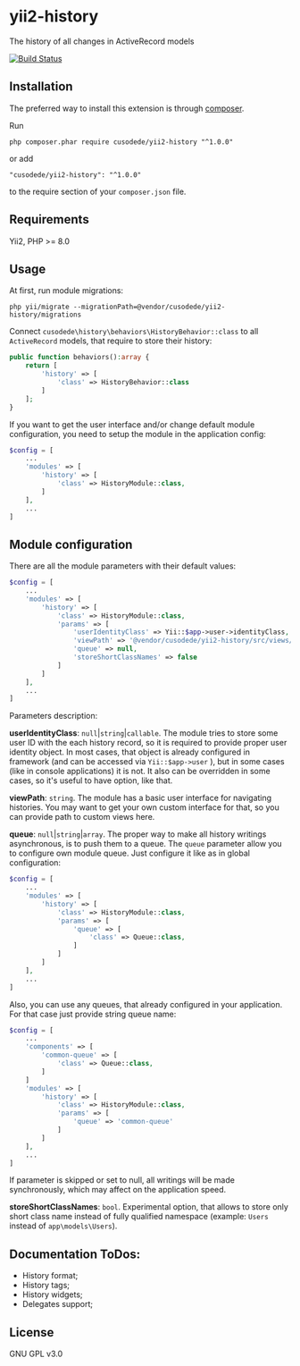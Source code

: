 # yii2-history

The history of all changes in ActiveRecord models

[![Build Status](https://github.com/cusodede/yii2-history/actions/workflows/ci.yml/badge.svg)](https://github.com/cusodede/yii2-history/actions)

Installation
------------

The preferred way to install this extension is through [composer](http://getcomposer.org/download/).

Run

```
php composer.phar require cusodede/yii2-history "^1.0.0"
```

or add

```
"cusodede/yii2-history": "^1.0.0"
```

to the require section of your `composer.json` file.

Requirements
------------

Yii2,
PHP >= 8.0

Usage
-----

At first, run module migrations:

```
php yii/migrate --migrationPath=@vendor/cusodede/yii2-history/migrations
```

Connect `cusodede\history\behaviors\HistoryBehavior::class` to all `ActiveRecord` models, that require to store their history:

```php
public function behaviors():array {
	return [
		'history' => [
			'class' => HistoryBehavior::class
		]
	];
}
```

If you want to get the user interface and/or change default module configuration, you need to setup the module in the application config:

```php
$config = [
	...
	'modules' => [
		'history' => [
			'class' => HistoryModule::class,
		]
	],
	...
]
```

Module configuration
--------------------

There are all the module parameters with their default values:

```php
$config = [
	...
	'modules' => [
		'history' => [
			'class' => HistoryModule::class,
			'params' => [
				'userIdentityClass' => Yii::$app->user->identityClass,
				'viewPath' => '@vendor/cusodede/yii2-history/src/views/default'
				'queue' => null,
				'storeShortClassNames' => false
			]
		]
	],
	...
]
```

Parameters description:

**userIdentityClass**: `null`|`string`|`callable`. The module tries to store some user ID with the each history record, so it is required to
provide proper user identity object. In most cases, that object is already configured in framework (and can be accessed
via `Yii::$app->user` ), but in some cases (like in console applications) it is not. It also can be overridden in some cases, so it's useful
to have option, like that.

**viewPath**: `string`. The module has a basic user interface for navigating histories. You may want to get your own custom interface for
that, so you can provide path to custom views here.

**queue**: `null`|`string`|`array`. The proper way to make all history writings asynchronous, is to push them to a queue. The `queue`
parameter allow you to configure own module queue. Just configure it like as in global configuration:

```php
$config = [
	...
	'modules' => [
		'history' => [
			'class' => HistoryModule::class,
			'params' => [
				'queue' => [
					'class' => Queue::class,
				]
			]
		]
	],
	...
]
```

Also, you can use any queues, that already configured in your application. For that case just provide string queue name:

```php
$config = [
	...
	'components' => [
		'common-queue' => [
			'class' => Queue::class,
		]
	]
	'modules' => [
		'history' => [
			'class' => HistoryModule::class,
			'params' => [
				'queue' => 'common-queue'
			]
		]
	],
	...
]
```

If parameter is skipped or set to null, all writings will be made synchronously, which may affect on the application speed.

**storeShortClassNames**: `bool`. Experimental option, that allows to store only short class name instead of fully qualified namespace
(example: `Users` instead of `app\models\Users`).

Documentation ToDos:
-------------------

- History format;
- History tags;
- History widgets;
- Delegates support;

License
-------

GNU GPL v3.0
